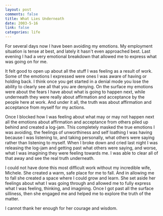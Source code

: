 ```yaml
--- 
layout: post
comments: false
title: What Lies Underneath
date: 2003-5-16
link: false
categories: life
---
```

For several days now I have been avoiding my emotions. My employment situation is tense at best, and lately it hasn't even approached best. Last evening I had a very emotional breakdown that allowed me to express what was going on for me.

It felt good to open up about all the stuff I was feeling as a result of work. Some of the emotions I expressed were ones I was aware of having or holding back. I think once you get started in a denial mode you lose the ability to clearly see all that you are denying. On the surface my emotions were about the fears I have about what is going to happen next, while underneath they were really about affirmation and acceptance by the people here at work. And under it all, the truth was about affirmation and acceptance from myself for my actions.

Once I blocked how I was feeling about what may or may not happen next all the emotions about affirmation and acceptance from others piled up behind and created a log-jam. This completely masked the true emotions I was avoiding, the feelings of unworthiness and self loathing I was having because I was listening to, and taking personally, what others were saying rather than listening to myself. When I broke down and cried last night I was releasing the log-jam and getting past what others were saying, and worse, what I was imagining they were feeling towards me. I was able to clear all of that away and see the real truth underneath.

I could not have done this most difficult work without my incredible wife, Michele. She created a warm, safe place for me to fall. And in allowing me to fall she created a space where I could grow and learn. She set aside her feelings about what I was going through and allowed me to fully express what I was feeling, thinking, and imagining. Once I got past all the surface silliness, then she engaged me and helped me to explore the truth of the matter.

I cannot thank her enough for her courage and wisdom.
